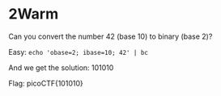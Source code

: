 # 2Warm

Can you convert the number 42 (base 10) to binary (base 2)? 

Easy: `echo 'obase=2; ibase=10; 42' | bc`

And we get the solution: 101010

Flag: picoCTF{101010}